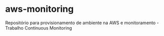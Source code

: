 # aws-monitoring
Repositório para provisionamento de ambiente na AWS e monitoramento - Trabalho Continuous Monitoring
